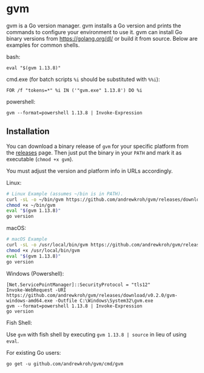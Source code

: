 gvm
===

gvm is a Go version manager. gvm installs a Go version and prints the commands
to configure your environment to use it. gvm can install Go binary versions from
https://golang.org/dl/ or build it from source. Below are examples for common
shells.

bash:

`eval "$(gvm 1.13.8)"`

cmd.exe (for batch scripts `%i` should be substituted with `%%i`):

`FOR /f "tokens=*" %i IN ('"gvm.exe" 1.13.8') DO %i`

powershell:

`gvm --format=powershell 1.13.8 | Invoke-Expression`

Installation
------------

You can download a binary release of `gvm` for your specific platform from the
[releases](https://github.com/andrewkroh/gvm/releases) page. Then just put the
binary in your `PATH` and mark it as executable (`chmod +x gvm`).

You must adjust the version and platform info in URLs accordingly.

Linux:

``` bash
# Linux Example (assumes ~/bin is in PATH).
curl -sL -o ~/bin/gvm https://github.com/andrewkroh/gvm/releases/download/v0.2.0/gvm-linux-amd64
chmod +x ~/bin/gvm
eval "$(gvm 1.13.8)"
go version
```

macOS:

``` bash
# macOS Example
curl -sL -o /usr/local/bin/gvm https://github.com/andrewkroh/gvm/releases/download/v0.2.0/gvm-darwin-amd64
chmod +x /usr/local/bin/gvm
eval "$(gvm 1.13.8)"
go version
```

Windows (Powershell):

```
[Net.ServicePointManager]::SecurityProtocol = "tls12"
Invoke-WebRequest -URI https://github.com/andrewkroh/gvm/releases/download/v0.2.0/gvm-windows-amd64.exe -Outfile C:\Windows\System32\gvm.exe
gvm --format=powershell 1.13.8 | Invoke-Expression
go version
```

Fish Shell:

Use `gvm` with fish shell by executing `gvm 1.13.8 | source` in lieu of using `eval`.

For existing Go users:

`go get -u github.com/andrewkroh/gvm/cmd/gvm`

